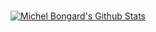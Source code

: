 <br />
<p align="center">
  <a href="https://github.com/mbongard">
    <img alt="Michel Bongard's Github Stats" src="https://github-readme-stats.vercel.app/api?username=mbongard&show_icons=true&hide_border=true&count_private=true&theme=apprentice&hide=stars" />
  </a>
 </p>
